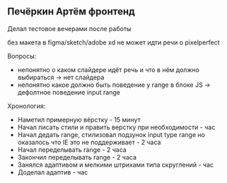 <h2>Печёркин Артём фронтенд</h2>
<p>Делал тестовое вечерами после работы</p>
<p>без макета в figma/sketch/adobe xd не может идти речи о pixelperfect</p>
<p>Вопросы:</p>
<ul>
    <li>непонятно о каком слайдере идёт речь и что в нём должно выбираться → нет слайдера</li>
    <li>непонятно какое должно быть поведение у range в блоке JS → дефолтное поведение  input range</li>
</ul>

<p>Хронология:</p>
<ul>
    <li>Наметил примерную вёрстку - 15 минут</li>
    <li>Начал писать стили и править верстку при необходимости - час</li>
    <li>Начал дедать range, стилизовал подзунок input type range но оказалось что IE это не поддерживает - 2 часа</li>
    <li>Начал переделывать range - 2 часа</li>
    <li>Закончил переделывать range - 2 часа</li>
    <li>Занялся адаптивом и мелкими штрихами типа скруглений - час</li>
    <li>Доделал адаптив - час</li>
</ul>
